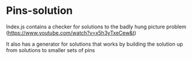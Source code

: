 # Pins-solution
Index.js contains a checker for solutions to the badly hung picture problem (https://www.youtube.com/watch?v=x5h3yTxeCew&t)

It also has a generator for solutions that works by building the solution up from solutions to smaller sets of pins
